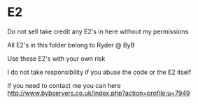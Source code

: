E2
==
Do not sell take credit any E2's in here without my permissions 

All E2's in this folder belong to Ryder @ ByB

Use these E2's with your own risk

I do not take responsibility if you abuse the code or the E2 itself

If you need to contact me you can here http://www.bybservers.co.uk/index.php?action=profile;u=7949
